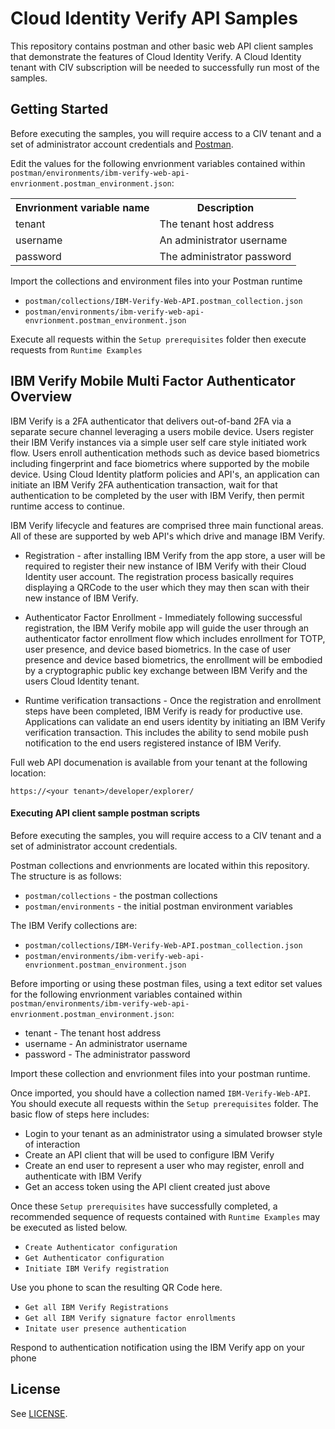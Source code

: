 # Cloud Identity Verify API Samples

This repository contains postman and other basic web API client samples that demonstrate the features of Cloud Identity Verify.  A Cloud Identity tenant with CIV subscription will be needed to successfully run most of the samples.

## Getting Started
Before executing the samples, you will require access to a CIV tenant and a set of administrator account credentials and [Postman](https://www.getpostman.com/).

Edit the values for the following envrionment variables contained within `postman/environments/ibm-verify-web-api-envrionment.postman_environment.json`:

<table>
  <tr>
    <th>Envrionment variable name</th>
    <th>Description</th>
  </tr>
  <tr>
    <td>tenant</td>
    <td>The tenant host address</td>
  </tr>
  <tr>
    <td>username</td>
    <td>An administrator username</td>
  </tr>
  <tr>
    <td>password</td>
    <td>The administrator password</td>
  </tr>
</table>


Import the collections and environment files into your Postman runtime
* `postman/collections/IBM-Verify-Web-API.postman_collection.json`
* `postman/environments/ibm-verify-web-api-envrionment.postman_environment.json`

Execute all requests within the `Setup prerequisites` folder then execute requests from `Runtime Examples`

## IBM Verify Mobile Multi Factor Authenticator Overview

IBM Verify is a 2FA authenticator that delivers out-of-band 2FA via a separate secure channel leveraging a users mobile device.  Users register their IBM Verify instances via a simple user self care style initiated work flow.  Users enroll authentication methods such as device based biometrics including fingerprint and face biometrics where supported by the mobile device.  Using Cloud Identity platform policies and API's, an application can initiate an IBM Verify 2FA authentication transaction, wait for that authentication to be completed by the user with IBM Verify, then permit runtime access to continue.

IBM Verify lifecycle and features are comprised three main functional areas.  All of these are supported by web API's which drive and manage IBM Verify.

* Registration - after installing IBM Verify from the app store, a user will be required to register their new instance of IBM Verify with their Cloud Identity user account.  The registration process basically requires displaying a QRCode to the user which they may then scan with their new instance of IBM Verify.

* Authenticator Factor Enrollment - Immediately following successful registration, the IBM Verify mobile app will guide the user through an authenticator factor enrollment flow which includes enrollment for TOTP, user presence, and device based biometrics.  In the case of user presence and device based biometrics, the enrollment will be embodied by a cryptographic public key exchange between IBM Verify and the users Cloud Identity tenant.

* Runtime verification transactions - Once the registration and enrollment steps have been completed, IBM Verify is ready for productive use.  Applications can validate an end users identity by initiating an IBM Verify verification transaction.  This includes the ability to send mobile push notification to the end users registered instance of IBM Verify.

Full web API documenation is available from your tenant at the following location:
```
https://<your tenant>/developer/explorer/
```


#### Executing API client sample postman scripts

Before executing the samples, you will require access to a CIV tenant and a set of administrator account credentials.

Postman collections and envrionments are located within this repository.  The structure is as follows:

* `postman/collections` - the postman collections
* `postman/environments` - the initial postman environment variables

The IBM Verify collections are:
* `postman/collections/IBM-Verify-Web-API.postman_collection.json`
* `postman/environments/ibm-verify-web-api-envrionment.postman_environment.json`

Before importing or using these postman files, using a text editor set values for the following envrionment variables contained within `postman/environments/ibm-verify-web-api-envrionment.postman_environment.json`:
* tenant - The tenant host address
* username - An administrator username
* password - The administrator password

Import these collection and envrionment files into your postman runtime.

Once imported, you should have a collection named `IBM-Verify-Web-API`.  You should execute all requests within the `Setup prerequisites` folder.  The basic flow of steps here includes:
* Login to your tenant as an administrator using a simulated browser style of interaction
* Create an API client that will be used to configure IBM Verify
* Create an end user to represent a user who may register, enroll and authenticate with IBM Verify
* Get an access token using the API client created just above

Once these `Setup prerequisites` have successfully completed, a recommended sequence of requests contained with `Runtime Examples` may be executed as listed below.  

* `Create Authenticator configuration`
* `Get Authenticator configuration`
* `Initiate IBM Verify registration`

Use you phone to scan the resulting QR Code here.

* `Get all IBM Verify Registrations`
* `Get all IBM Verify signature factor enrollments`
* `Initate user presence authentication `

Respond to authentication notification using the IBM Verify app on your phone

## License
See [LICENSE](LICENSE).







